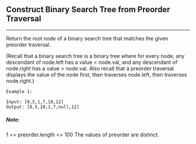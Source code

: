 ## Construct Binary Search Tree from Preorder Traversal
----

Return the root node of a binary search tree that matches the given preorder traversal.

(Recall that a binary search tree is a binary tree where for every node, any descendant of node.left has a value < node.val, and any descendant of node.right has a value > node.val.  Also recall that a preorder traversal displays the value of the node first, then traverses node.left, then traverses node.right.)

```
Example 1:

Input: [8,5,1,7,10,12]
Output: [8,5,10,1,7,null,12]
```


##### Note: 
1 <= preorder.length <= 100
The values of preorder are distinct.
